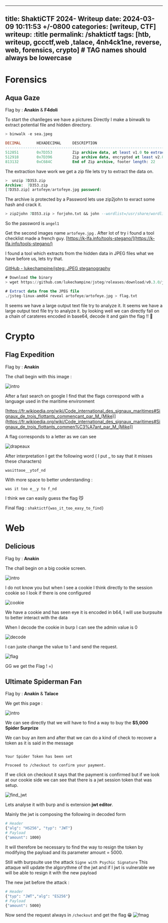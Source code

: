 
---
title: ShaktiCTF 2024- Writeup
date: 2024-03-09 10:11:53 +/-0800
categories: [writeup, CTF]
writeup: :title
permalink: /shaktictf
tags: [htb, writeup, gccctf,web ,talace, 4nh4ck1ne, reverse, web, forensics, crypto]     # TAG names should always be lowercase
---

# Forensics 
## Aqua Gaze
Flag by : **Anakin** & **F4doli**

To start the chanlleges we have a pictures Directly I make a binwalk to extract potential file and hidden directory. 

```sql
> binwalk -e sea.jpeg    

DECIMAL       HEXADECIMAL     DESCRIPTION
--------------------------------------------------------------------------------
512851        0x7D353         Zip archive data, at least v1.0 to extract, name: artofeye/
512918        0x7D396         Zip archive data, encrypted at least v2.0 to extract, compressed size: 299949, uncompressed size: 300029, name: artofeye/artofeye.jpg
813132        0xC684C         End of Zip archive, footer length: 22

```

The extraction have work we get a zip file lets try to extract the data on. 

```sql
>  unzip 7D353.zip           
Archive:  7D353.zip
[7D353.zip] artofeye/artofeye.jpg password: 
```

The archive is protected by a Password lets use zip2john to exract some hash and crack it. 

```sql
> zip2john 7D353.zip > forjohn.txt && john --wordlist=/usr/share/wordlists/rockyou.txt forjohn.txt
```

So the password is `angel1`

Get the second images name `artofeye.jpg` . After lot of try i found a tool checklist made a french guy. 
[https://k-lfa.info/tools-stegano/](https://k-lfa.info/tools-stegano/)

I found a tool which extracts from the hidden data in JPEG files what we have before us, lets try that. 

[GitHub - lukechampine/jsteg: JPEG steganography](https://github.com/lukechampine/jsteg)

```sql
# Download the binary 
> wget https://github.com/lukechampine/jsteg/releases/download/v0.3.0/jsteg-linux-amd64 && chmod +x jsteg-linux-amd64

# Extract data from the JPEG file 
./jsteg-linux-amd64 reveal artofeye/artofeye.jpg > flag.txt
```

It seems we have a large output text file try to analyze it. It seems we have a large output text file try to analyze it. by looking well we can directly fall on a chain of carateres encoded in base64, decode it and gain the flag !! 🤗

# Crypto
## Flag Expedition
Flag by : **Anakin**

The chall begin with this image : 

![intro](assets/ShaktiCTF/flag_expedition/intro.png)

After a fast search on google I find that the flags correspond with a language used in the maritime environment 

[https://fr.wikipedia.org/wiki/Code_international_des_signaux_maritimes#Signaux_de_trois_flottants_commençant_par_M_(Mike)](https://fr.wikipedia.org/wiki/Code_international_des_signaux_maritimes#Signaux_de_trois_flottants_commen%C3%A7ant_par_M_(Mike))

A flag corresponds to a letter as we can see 

![drapeaux](assets/ShaktiCTF/flag_expedition/drapeaux.png)

After interpretation I get the following word ( I put _ to say that it misses these characters) 

`wasittooe__ytof_nd`

With more space to better understanding : 

`was it too e__y to f_nd`

I think we can easily guess the flag 😼

Final flag : `shaktictf{was_it_too_easy_to_find}`

# Web 
## Delicious 
Flag by : **Anakin**

The chall begin on a big cookie screen. 

![intro](assets/ShaktiCTF/Delicious/intro.png)

I do not know you but when I see a cookie I think directly to the session cookie so I look if there is one configured

![cookie](assets/ShaktiCTF/Delicious/fond_cookie.png)

We have a cookie and has seen eye it is encoded in b64, I will use burpsuite to better interact with the data 

When I decode the cookie in burp I can see the admin value is 0

![decode](assets/ShaktiCTF/Delicious/decode_cookie.png)

I can juste change the value to 1 and send the request.

![flag](assets/ShaktiCTF/Delicious/flag.png)

GG we get the Flag ! =) 

## Ultimate Spiderman Fan

Flag by : **Anakin** & **Talace**

We get this page : 

![intro](assets/ShaktiCTF/Ultimate_sipderman/intro.png)

We can see directly that we will have to find a way to buy the **$5,000 Spider Surprize** 

We can buy an item and after that we can do a kind of check to recover a token as it is said in the message 

```texte 

Your Spider Token has been set

Proceed to /checkout to confirm your payment.

```

If we click on checkout it says that the payment is confirmed but if we look at our cookie side we can see that there is a jwt session token that was setup. 

![find_jwt](assets/ShaktiCTF/Ultimate_sipderman/find_jwt.png)

Lets analyse it with burp and is extension **jwt editor**. 

Mainly the jwt is composing the following in decoded form 

```bash
# Header
{"alg": "HS256", "typ": "JWT"}
# Payload
{"amount": 1000}
```

It will therefore be necessary to find the way to resign the token by modifying the payload and its parameter amount = 5000.

Still with burpsuite use the attack `Signe with Psychic Signature` This attaque will update the algorythme of the jwt and if I jwt is vulnerable we will be able to resign it with the new payload 

The new jwt before the attack : 

```bash
# Header
{"typ": "JWT","alg": "ES256"}
# Payload
{"amount": 5000}
```

Now send the request always in `/checkout` and get the flag 😁
![fmag](assets/ShaktiCTF/Ultimate_sipderman/flag.png)
